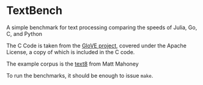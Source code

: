 # TextBench

A simple benchmark for text processing comparing the speeds of Julia, Go, C, and Python

The C Code is taken from the [GloVE project](http://nlp.stanford.edu/projects/glove/), covered
under the Apache License, a copy of which is included in the C code.

The example corpus is the [text8](http://mattmahoney.net/dc/text8.zip) from Matt Mahoney

To run the benchmarks, it should be enough to issue `make`.

